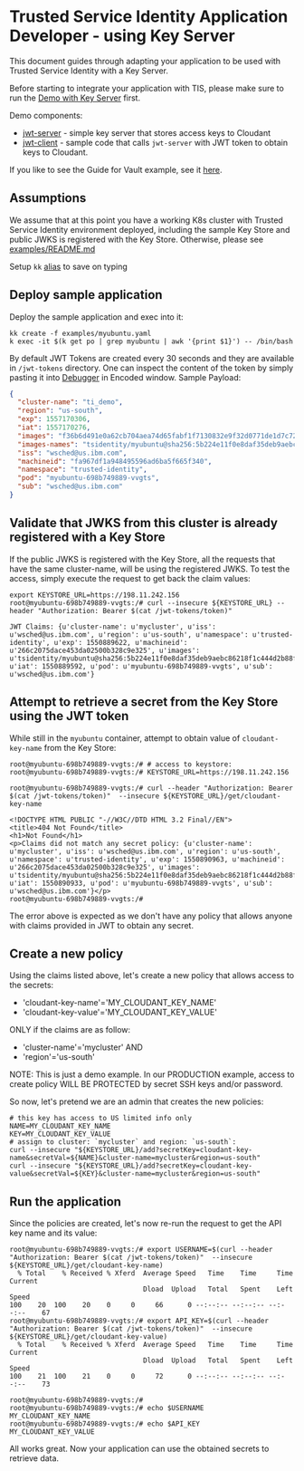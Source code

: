 # Trusted Service Identity Application Developer - using Key Server
This document guides through adapting your application to be used with Trusted
Service Identity with a Key Server.

Before starting to integrate your application with TIS, please make sure to run
the [Demo with Key Server](./jwt-server/README.md) first.

Demo components:
* [jwt-server](./jwt-server) - simple key server that stores access keys to
Cloudant
* [jwt-client](./jwt-client) - sample code that calls `jwt-server` with JWT token
to obtain keys to Cloudant.

If you like to see the Guide for Vault example, see it [here](./README-AppDeveloperVault.md).

## Assumptions
We assume that at this point you have a working K8s cluster with Trusted Service Identity
environment deployed, including the sample Key Store and public JWKS is
registered with the Key Store. Otherwise, please see [examples/README.md](./README.md)

Setup `kk` [alias](../README.md#setup-kubectl-alias) to save on typing

## Deploy sample application
Deploy the sample application and exec into it:

```
kk create -f examples/myubuntu.yaml
k exec -it $(k get po | grep myubuntu | awk '{print $1}') -- /bin/bash
```
By default JWT Tokens are created every 30 seconds and they are available in `/jwt-tokens`
directory. One can inspect the content of the token by simply pasting it into
[Debugger](https://jwt.io/) in Encoded window.
Sample Payload:

```json
{
  "cluster-name": "ti_demo",
  "region": "us-south",
  "exp": 1557170306,
  "iat": 1557170276,
  "images": "f36b6d491e0a62cb704aea74d65fabf1f7130832e9f32d0771de1d7c727a79cc",
  "images-names": "tsidentity/myubuntu@sha256:5b224e11f0e8daf35deb9aebc86218f1c444d2b88f89c57420a61b1b3c24584c",
  "iss": "wsched@us.ibm.com",
  "machineid": "fa967df1a948495596ad6ba5f665f340",
  "namespace": "trusted-identity",
  "pod": "myubuntu-698b749889-vvgts",
  "sub": "wsched@us.ibm.com"
}
```

## Validate that JWKS from this cluster is already registered with a Key Store
If the public JWKS is registered with the Key Store, all the requests that have
the same cluster-name, will be using the registered JWKS.
To test the access, simply execute the request to get back the claim values:

```console
export KEYSTORE_URL=https://198.11.242.156
root@myubuntu-698b749889-vvgts:/# curl --insecure ${KEYSTORE_URL} --header "Authorization: Bearer $(cat /jwt-tokens/token)"

JWT Claims: {u'cluster-name': u'mycluster', u'iss': u'wsched@us.ibm.com', u'region': u'us-south', u'namespace': u'trusted-identity', u'exp': 1550889622, u'machineid': u'266c2075dace453da02500b328c9e325', u'images': u'tsidentity/myubuntu@sha256:5b224e11f0e8daf35deb9aebc86218f1c444d2b88f89c57420a61b1b3c24584c', u'iat': 1550889592, u'pod': u'myubuntu-698b749889-vvgts', u'sub': u'wsched@us.ibm.com'}
```

## Attempt to retrieve a secret from the Key Store using the JWT token
While still in the `myubuntu` container, attempt to obtain value of `cloudant-key-name`
from the Key Store:

```
root@myubuntu-698b749889-vvgts:/# # access to keystore:
root@myubuntu-698b749889-vvgts:/# KEYSTORE_URL=https://198.11.242.156

root@myubuntu-698b749889-vvgts:/# curl --header "Authorization: Bearer $(cat /jwt-tokens/token)"  --insecure ${KEYSTORE_URL}/get/cloudant-key-name

<!DOCTYPE HTML PUBLIC "-//W3C//DTD HTML 3.2 Final//EN">
<title>404 Not Found</title>
<h1>Not Found</h1>
<p>Claims did not match any secret policy: {u'cluster-name': u'mycluster', u'iss': u'wsched@us.ibm.com', u'region': u'us-south', u'namespace': u'trusted-identity', u'exp': 1550890963, u'machineid': u'266c2075dace453da02500b328c9e325', u'images': u'tsidentity/myubuntu@sha256:5b224e11f0e8daf35deb9aebc86218f1c444d2b88f89c57420a61b1b3c24584c', u'iat': 1550890933, u'pod': u'myubuntu-698b749889-vvgts', u'sub': u'wsched@us.ibm.com'}</p>
root@myubuntu-698b749889-vvgts:/#
```

The error above is expected as we don't have any policy that allows anyone with
claims provided in JWT to obtain any secret.

## Create a new policy
Using the claims listed above, let's create a new policy that allows access to the
secrets:
* 'cloudant-key-name'='MY_CLOUDANT_KEY_NAME'
* 'cloudant-key-value'='MY_CLOUDANT_KEY_VALUE'

ONLY if the claims are as follow:
* 'cluster-name'='mycluster'  AND
* 'region'='us-south'

NOTE: This is just a demo example. In our PRODUCTION example, access to create
policy WILL BE PROTECTED by secret SSH keys and/or password.

So now, let's pretend we are an admin that creates the new policies:
```console
# this key has access to US limited info only
NAME=MY_CLOUDANT_KEY_NAME
KEY=MY_CLOUDANT_KEY_VALUE
# assign to cluster: `mycluster` and region: `us-south`:
curl --insecure "${KEYSTORE_URL}/add?secretKey=cloudant-key-name&secretVal=${NAME}&cluster-name=mycluster&region=us-south"
curl --insecure "${KEYSTORE_URL}/add?secretKey=cloudant-key-value&secretVal=${KEY}&cluster-name=mycluster&region=us-south"
```

## Run the application
Since the policies are created, let's now re-run the request to get the API key name
and its value:

```console
root@myubuntu-698b749889-vvgts:/# export USERNAME=$(curl --header "Authorization: Bearer $(cat /jwt-tokens/token)"  --insecure ${KEYSTORE_URL}/get/cloudant-key-name)
  % Total    % Received % Xferd  Average Speed   Time    Time     Time  Current
                                 Dload  Upload   Total   Spent    Left  Speed
100    20  100    20    0     0     66      0 --:--:-- --:--:-- --:--:--    67
root@myubuntu-698b749889-vvgts:/# export API_KEY=$(curl --header "Authorization: Bearer $(cat /jwt-tokens/token)"  --insecure ${KEYSTORE_URL}/get/cloudant-key-value)
  % Total    % Received % Xferd  Average Speed   Time    Time     Time  Current
                                 Dload  Upload   Total   Spent    Left  Speed
100    21  100    21    0     0     72      0 --:--:-- --:--:-- --:--:--    73

root@myubuntu-698b749889-vvgts:/#
root@myubuntu-698b749889-vvgts:/# echo $USERNAME
MY_CLOUDANT_KEY_NAME
root@myubuntu-698b749889-vvgts:/# echo $API_KEY
MY_CLOUDANT_KEY_VALUE
```
All works great. Now your application can use the obtained secrets to retrieve data.
